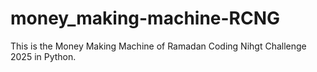 # money_making-machine-RCNG
This is the Money Making Machine of Ramadan Coding Nihgt Challenge 2025 in Python. 

